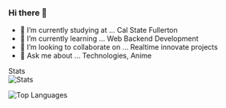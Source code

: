 ### Hi there 👋

- 🔭 I’m currently studying at ... Cal State Fullerton
- 🌱 I’m currently learning ... Web Backend Development
- 👯 I’m looking to collaborate on ... Realtime innovate projects
- 💬 Ask me about ... Technologies, Anime
<!--
- 🤔 I’m looking for help with ... 
- -->

<!--
- 📫 How to reach me: ...email-anuragganji09@gmail.com
- 😄 Pronouns: ...
- 
- ⚡ Fun fact: ...
- -->
Stats               
![Stats](https://github-readme-stats.vercel.app/api?username=anuragganji&show_icons=true&theme=dracula)

![Top Languages](https://github-readme-stats.vercel.app/api/top-langs/?username=anuragganji&show_icons=true&theme=dracula)
